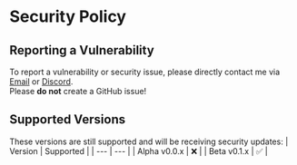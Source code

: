 # Security Policy

## Reporting a Vulnerability
To report a vulnerability or security issue, please directly contact me via [Email](mailto:sven.fehler@web.de) or [Discord](https://sv443.net/discord).  
Please **do not** create a GitHub issue!

## Supported Versions
These versions are still supported and will be receiving security updates:
| Version | Supported |
| --- | --- |
| Alpha v0.0.x | ❌ |
| Beta v0.1.x | ✅ |
